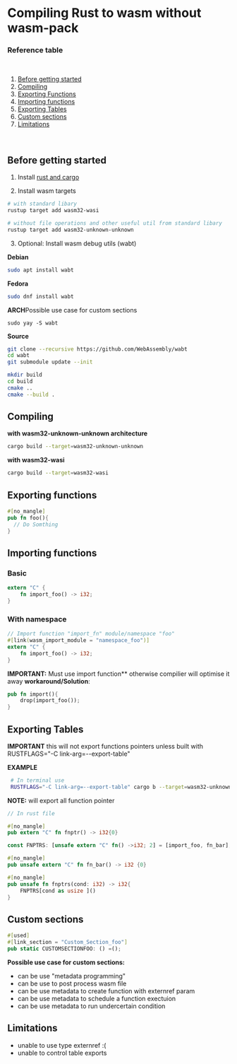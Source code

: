 # Compiling Rust to wasm without wasm-pack

### **Reference table**
<br/>

1. [Before getting started](##Before-getting-started)
2. [Compiling](##Compiling)
3. [Exporting Functions](##Exporting-Functions)
4. [Importing functions](##Importing-functions)
5. [Exporting Tables](##Exporing-Tables)
6. [Custom sections](##Custom-sections)
7. [Limitations](##Limitations)
<br/>

## Before getting started

1. Install [rust and cargo](https://www.rust-lang.org/)

2. Install wasm targets
```sh
# with standard libary
rustup target add wasm32-wasi

# without file operations and other useful util from standard libary
rustup target add wasm32-unknown-unknown
```

3. Optional: Install wasm debug utils (wabt) 

**Debian**
```sh
sudo apt install wabt
```
**Fedora**
```sh
sudo dnf install wabt
```
**ARCH**Possible use case for custom sections
```
sudo yay -S wabt
```
**Source**
```sh
git clone --recursive https://github.com/WebAssembly/wabt
cd wabt
git submodule update --init

mkdir build
cd build
cmake ..
cmake --build .

```
## **Compiling**

**with wasm32-unknown-unknown architecture**
```sh
cargo build --target=wasm32-unknown-unknown
```
**with wasm32-wasi**
```sh
cargo build --target=wasm32-wasi
```


## **Exporting functions**
```rust
#[no_mangle]
pub fn foo(){
  // Do Somthing
}

```
## **Importing functions**
### Basic
```rust
extern "C" {
    fn import_foo() -> i32;
}

```
### With namespace
```rust
// Import function "import_fn" module/namespace "foo"
#[link(wasm_import_module = "namespace_foo")]
extern "C" {
    fn import_foo() -> i32;
}
```

**IMPORTANT:** Must use import function** otherwise compilier will optimise it away
**workaround/Solution**:
```rust
pub fn import(){
	drop(import_foo());
}

```

## **Exporting Tables**
**IMPORTANT**
  this will not export functions pointers unless built with RUSTFLAGS="-C link-arg=--export-table"

**EXAMPLE**

```sh
 # In terminal use
 RUSTFLAGS="-C link-arg=--export-table" cargo b --target=wasm32-unknown-unknown
```
**NOTE:** will export all function pointer

```rust
// In rust file

#[no_mangle]
pub extern "C" fn fnptr() -> i32{0}

const FNPTRS: [unsafe extern "C" fn() ->i32; 2] = [import_foo, fn_bar];

#[no_mangle]
pub unsafe extern "C" fn fn_bar() -> i32 {0}

#[no_mangle]
pub unsafe fn fnptrs(cond: i32) -> i32{
    FNPTRS[cond as usize ]()
} 
```
## **Custom sections**
```rust
#[used]
#[link_section = "Custom_Section_foo"]
pub static CUSTOMSECTIONFOO: () =();
```
**Possible use case for custom sections:**
- can be use "metadata programming"
- can be use to post process wasm file
- can be use metadata to create function with externref param
- can be use metadata to schedule a function exectuion
- can be use metadata to run undercertain condition

## **Limitations**
- unable to use type externref :(
- unable to control table exports
